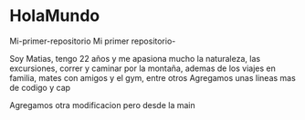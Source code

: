 # HolaMundo
Mi-primer-repositorio
Mi primer repositorio-

Soy Matias, tengo 22 años y me apasiona mucho la naturaleza, las excursiones, correr y caminar por la montaña, ademas de los viajes en familia, 
mates con amigos y el gym, entre otros
Agregamos unas lineas mas de codigo y cap

Agregamos otra modificacion pero desde la main
